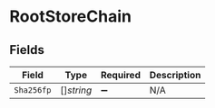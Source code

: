 # RootStoreChain


## Fields

| Field              | Type               | Required           | Description        |
| ------------------ | ------------------ | ------------------ | ------------------ |
| `Sha256fp`         | []*string*         | :heavy_minus_sign: | N/A                |